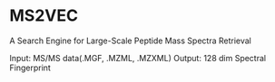 # MS2VEC 
A Search Engine for Large-Scale Peptide Mass Spectra Retrieval

Input: MS/MS data(.MGF, .MZML, .MZXML)
Output: 128 dim Spectral Fingerprint
